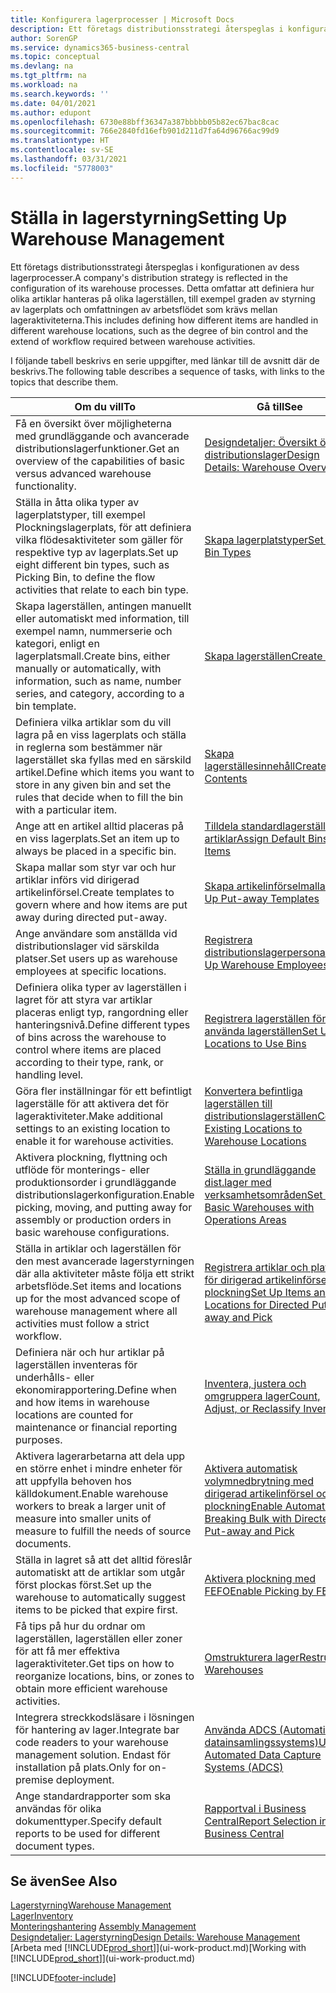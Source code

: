 ```yaml
---
title: Konfigurera lagerprocesser | Microsoft Docs
description: Ett företags distributionsstrategi återspeglas i konfigurationen av dess lagerprocesser. Detta omfattar att definiera hur olika artiklar hanteras på olika lagerställen, till exempel graden av styrning av lagerplats och omfattningen av arbetsflödet som krävs mellan lageraktiviteterna.
author: SorenGP
ms.service: dynamics365-business-central
ms.topic: conceptual
ms.devlang: na
ms.tgt_pltfrm: na
ms.workload: na
ms.search.keywords: ''
ms.date: 04/01/2021
ms.author: edupont
ms.openlocfilehash: 6730e88bff36347a387bbbbb05b82ec67bac8cac
ms.sourcegitcommit: 766e2840fd16efb901d211d7fa64d96766ac99d9
ms.translationtype: HT
ms.contentlocale: sv-SE
ms.lasthandoff: 03/31/2021
ms.locfileid: "5778003"
---
```

# <a name="setting-up-warehouse-management"></a><span data-ttu-id="646d9-104">Ställa in lagerstyrning</span><span class="sxs-lookup"><span data-stu-id="646d9-104">Setting Up Warehouse Management</span></span>
<span data-ttu-id="646d9-105">Ett företags distributionsstrategi återspeglas i konfigurationen av dess lagerprocesser.</span><span class="sxs-lookup"><span data-stu-id="646d9-105">A company's distribution strategy is reflected in the configuration of its warehouse processes.</span></span> <span data-ttu-id="646d9-106">Detta omfattar att definiera hur olika artiklar hanteras på olika lagerställen, till exempel graden av styrning av lagerplats och omfattningen av arbetsflödet som krävs mellan lageraktiviteterna.</span><span class="sxs-lookup"><span data-stu-id="646d9-106">This includes defining how different items are handled in different warehouse locations, such as the degree of bin control and the extend of workflow required between warehouse activities.</span></span>  

 <span data-ttu-id="646d9-107">I följande tabell beskrivs en serie uppgifter, med länkar till de avsnitt där de beskrivs.</span><span class="sxs-lookup"><span data-stu-id="646d9-107">The following table describes a sequence of tasks, with links to the topics that describe them.</span></span>   

|<span data-ttu-id="646d9-108">**Om du vill**</span><span class="sxs-lookup"><span data-stu-id="646d9-108">**To**</span></span>|<span data-ttu-id="646d9-109">**Gå till**</span><span class="sxs-lookup"><span data-stu-id="646d9-109">**See**</span></span>|  
|------------|-------------|  
|<span data-ttu-id="646d9-110">Få en översikt över möjligheterna med grundläggande och avancerade distributionslagerfunktioner.</span><span class="sxs-lookup"><span data-stu-id="646d9-110">Get an overview of the capabilities of basic versus advanced warehouse functionality.</span></span>|[<span data-ttu-id="646d9-111">Designdetaljer: Översikt över distributionslager</span><span class="sxs-lookup"><span data-stu-id="646d9-111">Design Details: Warehouse Overview</span></span>](design-details-warehouse-overview.md)|  
|<span data-ttu-id="646d9-112">Ställa in åtta olika typer av lagerplatstyper, till exempel Plockningslagerplats, för att definiera vilka flödesaktiviteter som gäller för respektive typ av lagerplats.</span><span class="sxs-lookup"><span data-stu-id="646d9-112">Set up eight different bin types, such as Picking Bin, to define the flow activities that relate to each bin type.</span></span>|[<span data-ttu-id="646d9-113">Skapa lagerplatstyper</span><span class="sxs-lookup"><span data-stu-id="646d9-113">Set Up Bin Types</span></span>](warehouse-how-to-set-up-bin-types.md)|  
|<span data-ttu-id="646d9-114">Skapa lagerställen, antingen manuellt eller automatiskt med information, till exempel namn, nummerserie och kategori, enligt en lagerplatsmall.</span><span class="sxs-lookup"><span data-stu-id="646d9-114">Create bins, either manually or automatically, with information, such as name, number series, and category, according to a bin template.</span></span>|[<span data-ttu-id="646d9-115">Skapa lagerställen</span><span class="sxs-lookup"><span data-stu-id="646d9-115">Create Bins</span></span>](warehouse-how-to-create-individual-bins.md)|  
|<span data-ttu-id="646d9-116">Definiera vilka artiklar som du vill lagra på en viss lagerplats och ställa in reglerna som bestämmer när lagerstället ska fyllas med en särskild artikel.</span><span class="sxs-lookup"><span data-stu-id="646d9-116">Define which items you want to store in any given bin and set the rules that decide when to fill the bin with a particular item.</span></span>|[<span data-ttu-id="646d9-117">Skapa lagerställesinnehåll</span><span class="sxs-lookup"><span data-stu-id="646d9-117">Create Bin Contents</span></span>](warehouse-how-to-set-up-bin-contents.md)|  
|<span data-ttu-id="646d9-118">Ange att en artikel alltid placeras på en viss lagerplats.</span><span class="sxs-lookup"><span data-stu-id="646d9-118">Set an item up to always be placed in a specific bin.</span></span>|[<span data-ttu-id="646d9-119">Tilldela standardlagerställen till artiklar</span><span class="sxs-lookup"><span data-stu-id="646d9-119">Assign Default Bins to Items</span></span>](warehouse-how-to-assign-default-bins-to-items.md)|
|<span data-ttu-id="646d9-120">Skapa mallar som styr var och hur artiklar införs vid dirigerad artikelinförsel.</span><span class="sxs-lookup"><span data-stu-id="646d9-120">Create templates to govern where and how items are put away during directed put-away.</span></span>|[<span data-ttu-id="646d9-121">Skapa artikelinförselmallar</span><span class="sxs-lookup"><span data-stu-id="646d9-121">Set Up Put-away Templates</span></span>](warehouse-how-to-set-up-put-away-templates.md)|
|<span data-ttu-id="646d9-122">Ange användare som anställda vid distributionslager vid särskilda platser.</span><span class="sxs-lookup"><span data-stu-id="646d9-122">Set users up as warehouse employees at specific locations.</span></span>|[<span data-ttu-id="646d9-123">Registrera distributionslagerpersonal</span><span class="sxs-lookup"><span data-stu-id="646d9-123">Set Up Warehouse Employees</span></span>](warehouse-how-to-set-up-warehouse-employees.md)|
|<span data-ttu-id="646d9-124">Definiera olika typer av lagerställen i lagret för att styra var artiklar placeras enligt typ, rangordning eller hanteringsnivå.</span><span class="sxs-lookup"><span data-stu-id="646d9-124">Define different types of bins across the warehouse to control where items are placed according to their type, rank, or handling level.</span></span>|[<span data-ttu-id="646d9-125">Registrera lagerställen för att använda lagerställen</span><span class="sxs-lookup"><span data-stu-id="646d9-125">Set Up Locations to Use Bins</span></span>](warehouse-how-to-set-up-locations-to-use-bins.md)|
|<span data-ttu-id="646d9-126">Göra fler inställningar för ett befintligt lagerställe för att aktivera det för lageraktiviteter.</span><span class="sxs-lookup"><span data-stu-id="646d9-126">Make additional settings to an existing location to enable it for warehouse activities.</span></span>|[<span data-ttu-id="646d9-127">Konvertera befintliga lagerställen till distributionslagerställen</span><span class="sxs-lookup"><span data-stu-id="646d9-127">Convert Existing Locations to Warehouse Locations</span></span>](warehouse-how-to-convert-existing-locations-to-warehouse-locations.md)|
|<span data-ttu-id="646d9-128">Aktivera plockning, flyttning och utflöde för monterings- eller produktionsorder i grundläggande distributionslagerkonfiguration.</span><span class="sxs-lookup"><span data-stu-id="646d9-128">Enable picking, moving, and putting away for assembly or production orders in basic warehouse configurations.</span></span>|[<span data-ttu-id="646d9-129">Ställa in grundläggande dist.lager med verksamhetsområden</span><span class="sxs-lookup"><span data-stu-id="646d9-129">Set Up Basic Warehouses with Operations Areas</span></span>](warehouse-how-to-set-up-basic-warehouses-with-operations-areas.md)|  
|<span data-ttu-id="646d9-130">Ställa in artiklar och lagerställen för den mest avancerade lagerstyrningen där alla aktiviteter måste följa ett strikt arbetsflöde.</span><span class="sxs-lookup"><span data-stu-id="646d9-130">Set items and locations up for the most advanced scope of warehouse management where all activities must follow a strict workflow.</span></span>|[<span data-ttu-id="646d9-131">Registrera artiklar och platser för dirigerad artikelinförsel och plockning</span><span class="sxs-lookup"><span data-stu-id="646d9-131">Set Up Items and Locations for Directed Put-away and Pick</span></span>](warehouse-how-to-set-up-items-for-directed-put-away-and-pick.md)|  
|<span data-ttu-id="646d9-132">Definiera när och hur artiklar på lagerställen inventeras för underhålls- eller ekonomirapportering.</span><span class="sxs-lookup"><span data-stu-id="646d9-132">Define when and how items in warehouse locations are counted for maintenance or financial reporting purposes.</span></span>|[<span data-ttu-id="646d9-133">Inventera, justera och omgruppera lager</span><span class="sxs-lookup"><span data-stu-id="646d9-133">Count, Adjust, or Reclassify Inventory</span></span>](inventory-how-count-adjust-reclassify.md)|
|<span data-ttu-id="646d9-134">Aktivera lagerarbetarna att dela upp en större enhet i mindre enheter för att uppfylla behoven hos källdokument.</span><span class="sxs-lookup"><span data-stu-id="646d9-134">Enable warehouse workers to break a larger unit of measure into smaller units of measure to fulfill the needs of source documents.</span></span>|[<span data-ttu-id="646d9-135">Aktivera automatisk volymnedbrytning med dirigerad artikelinförsel och plockning</span><span class="sxs-lookup"><span data-stu-id="646d9-135">Enable Automatic Breaking Bulk with Directed Put-away and Pick</span></span>](warehouse-enable-automatic-breaking-bulk-with-directed-put-away-and-pick.md)|  
|<span data-ttu-id="646d9-136">Ställa in lagret så att det alltid föreslår automatiskt att de artiklar som utgår först plockas först.</span><span class="sxs-lookup"><span data-stu-id="646d9-136">Set up the warehouse to automatically suggest items to be picked that expire first.</span></span>|[<span data-ttu-id="646d9-137">Aktivera plockning med FEFO</span><span class="sxs-lookup"><span data-stu-id="646d9-137">Enable Picking by FEFO</span></span>](warehouse-picking-by-fefo.md)|
|<span data-ttu-id="646d9-138">Få tips på hur du ordnar om lagerställen, lagerställen eller zoner för att få mer effektiva lageraktiviteter.</span><span class="sxs-lookup"><span data-stu-id="646d9-138">Get tips on how to reorganize locations, bins, or zones to obtain more efficient warehouse activities.</span></span>|[<span data-ttu-id="646d9-139">Omstrukturera lager</span><span class="sxs-lookup"><span data-stu-id="646d9-139">Restructure Warehouses</span></span>](warehouse-how-to-restructure-warehouses.md)|
|<span data-ttu-id="646d9-140">Integrera streckkodsläsare i lösningen för hantering av lager.</span><span class="sxs-lookup"><span data-stu-id="646d9-140">Integrate bar code readers to your warehouse management solution.</span></span> <span data-ttu-id="646d9-141">Endast för installation på plats.</span><span class="sxs-lookup"><span data-stu-id="646d9-141">Only for on-premise deployment.</span></span>|[<span data-ttu-id="646d9-142">Använda ADCS (Automatiskt datainsamlingssystems)</span><span class="sxs-lookup"><span data-stu-id="646d9-142">Use Automated Data Capture Systems (ADCS)</span></span>](warehouse-use-automated-data-capture-systems-adcs.md)|
|<span data-ttu-id="646d9-143">Ange standardrapporter som ska användas för olika dokumenttyper.</span><span class="sxs-lookup"><span data-stu-id="646d9-143">Specify default reports to be used for different document types.</span></span>|[<span data-ttu-id="646d9-144">Rapportval i Business Central</span><span class="sxs-lookup"><span data-stu-id="646d9-144">Report Selection in Business Central</span></span>](across-report-selections.md)|

## <a name="see-also"></a><span data-ttu-id="646d9-145">Se även</span><span class="sxs-lookup"><span data-stu-id="646d9-145">See Also</span></span>  
[<span data-ttu-id="646d9-146">Lagerstyrning</span><span class="sxs-lookup"><span data-stu-id="646d9-146">Warehouse Management</span></span>](warehouse-manage-warehouse.md)  
[<span data-ttu-id="646d9-147">Lager</span><span class="sxs-lookup"><span data-stu-id="646d9-147">Inventory</span></span>](inventory-manage-inventory.md)  
<span data-ttu-id="646d9-148">[Monteringshantering](assembly-assemble-items.md)  </span><span class="sxs-lookup"><span data-stu-id="646d9-148">[Assembly Management](assembly-assemble-items.md)  </span></span>  
[<span data-ttu-id="646d9-149">Designdetaljer: Lagerstyrning</span><span class="sxs-lookup"><span data-stu-id="646d9-149">Design Details: Warehouse Management</span></span>](design-details-warehouse-management.md)  
<span data-ttu-id="646d9-150">[Arbeta med [!INCLUDE[prod_short](includes/prod_short.md)]](ui-work-product.md)</span><span class="sxs-lookup"><span data-stu-id="646d9-150">[Working with [!INCLUDE[prod_short](includes/prod_short.md)]](ui-work-product.md)</span></span>


[!INCLUDE[footer-include](includes/footer-banner.md)]